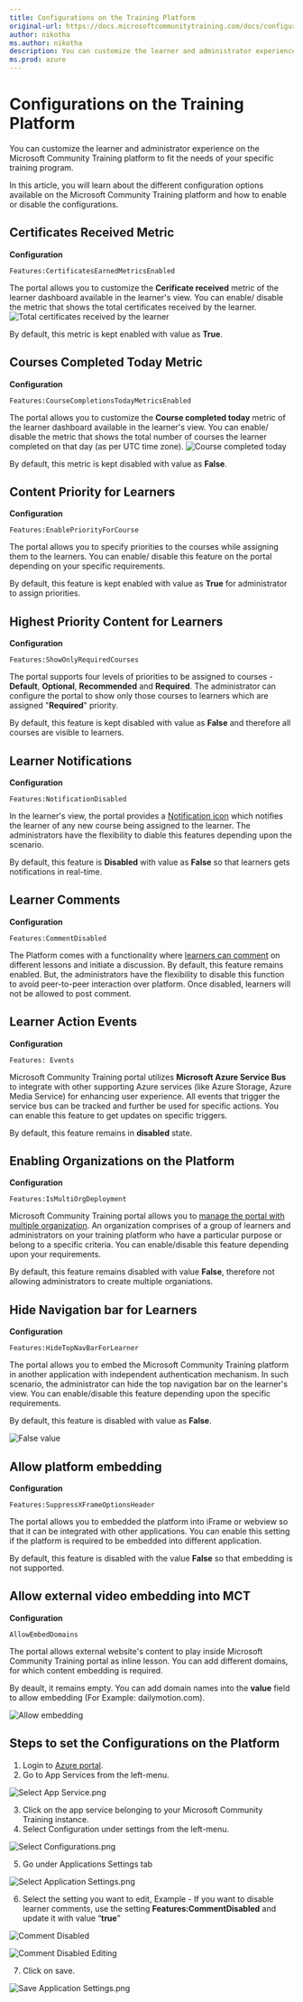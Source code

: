 ```yaml
---
title: Configurations on the Training Platform
original-url: https://docs.microsoftcommunitytraining.com/docs/configurations-on-the-training-platform
author: nikotha
ms.author: nikotha
description: You can customize the learner and administrator experience on the Microsoft Community Training platform to fit the needs of your specific training program.
ms.prod: azure
---
```


# Configurations on the Training Platform

You can customize the learner and administrator experience on the Microsoft Community Training platform to fit the needs of your specific training program. 

In this article, you will learn about the different configuration options available on the Microsoft Community Training platform and how to enable or disable the configurations. 

## Certificates Received Metric 

**Configuration**
```    
Features:CertificatesEarnedMetricsEnabled
```

The portal allows you to customize the **Cerificate received** metric of the learner dashboard available in the learner's view. You can enable/ disable the metric that shows the total certificates received by the learner.
![Total certificates received by the learner](../media/image%28418%29.png)

By default, this metric is kept enabled with value as **True**.

## Courses Completed Today Metric

**Configuration**
```
Features:CourseCompletionsTodayMetricsEnabled
```

The portal allows you to customize the **Course completed today** metric of the learner dashboard available in the learner's view. You can enable/ disable the metric that shows the total number of courses the learner completed on that day (as per UTC time zone). 
![Course completed today](../media/image%28419%29.png)

By default, this metric is kept disabled with value as **False**.

## Content Priority for Learners

**Configuration**
``` 
Features:EnablePriorityForCourse
```

The portal allows you to specify priorities to the courses while assigning them to the learners. You can enable/ disable this feature on the portal depending on your specific requirements.

By default, this feature is kept enabled with value as **True** for administrator to assign priorities.

## Highest Priority Content for Learners

**Configuration**
``` 
Features:ShowOnlyRequiredCourses
```

The portal supports four levels of priorities to be assigned to courses - **Default**, **Optional**, **Recommended** and **Required**. The administrator can configure the portal to show only those courses to learners which are assigned "**Required**" priority.

By default, this feature is kept disabled with value as **False** and therefore all courses are visible to learners.

## Learner Notifications

**Configuration**
``` 
Features:NotificationDisabled
```

In the learner's view, the portal provides a [Notification icon](../learner-experience/2_web-app.md#step-7-view-notifications) which notifies the learner of any new course being assigned to the learner. The administrators have the flexibility to diable this features depending upon the scenario.

By default, this feature is **Disabled** with value as **False** so that learners gets notifications in real-time.

## Learner Comments

**Configuration**
``` 
Features:CommentDisabled
```

The Platform comes with a functionality where [learners can comment](../learner-experience/3_mobile.md) on different lessons and initiate a discussion.
By default, this feature remains enabled. But, the administrators have the flexibility to disable this function to avoid peer-to-peer interaction over platform. Once disabled, learners will not be allowed to post comment.

## Learner Action Events 

**Configuration**
```
Features: Events
```

Microsoft Community Training portal utilizes **Microsoft Azure Service Bus** to integrate with other supporting Azure services (like Azure Storage, Azure Media Service) for enhancing user experience. All events that trigger the service bus can be tracked and further be used for specific actions. You can enable this feature to get updates on specific triggers.

By default, this feature remains in **disabled** state.

## Enabling Organizations on the Platform

**Configuration**
```
Features:IsMultiOrgDeployment
```

Microsoft Community Training portal allows you to [manage the portal with multiple organization](../user-management/4_organization-management.md). An organization comprises of a group of learners and administrators on your training platform who have a particular purpose or belong to a specific criteria. You can enable/disable this feature depending upon your requirements.

By default, this feature remains disabled with value **False**, therefore not allowing administrators to create multiple organiations.

## Hide Navigation bar for Learners

**Configuration**
```
Features:HideTopNavBarForLearner
```

The portal allows you to embed the Microsoft Community Training platform in another application with independent authentication mechanism. In such scenario, the administrator can hide the top navigation bar on the learner's view. You can enable/disable this feature depending upon the specific requirements.

By default, this feature is disabled with value as **False**.

![False value](../media/image%28432%29.png)

## Allow platform embedding

**Configuration**
```
Features:SuppressXFrameOptionsHeader
```

The portal allows you to embedded the platform into iFrame or webview so that it can be integrated with other applications. You can enable this setting if the platform is required to be embedded into different application.

By default, this feature is disabled with the value **False** so that embedding is not supported.

## Allow external video embedding into MCT

**Configuration**
```
AllowEmbedDomains
```

The portal allows external website's content to play inside Microsoft Community Training portal as inline lesson. You can add different domains, for which content embedding is required.

By deault, it remains empty. You can add domain names into the **value** field to allow embedding (For Example: dailymotion.com).

![Allow embedding](../media/image%28433%29.png)

## Steps to set the Configurations on the Platform

1.	Login to [Azure portal](http://www.portal.azure.com/).
2.	Go to App Services from the left-menu.

  ![Select App Service.png](../media/Select%20App%20Service%281%29.png)

3.	Click on the app service belonging to your Microsoft Community Training instance.
4.	Select Configuration under settings from the left-menu.

  ![Select Configurations.png](../media/Select%20Configurations%281%29.png)

5.	Go under Applications Settings tab
  
  ![Select Application Settings.png](../media/Select%20Application%20Settings.png)

6.	Select the setting you want to edit, Example - If you want to disable learner comments, use the setting **Features:CommentDisabled** and update it with value “**true**”

  ![Comment Disabled](../media/CommentDisabled.png)

  ![Comment Disabled Editing](../media/CommentDisabledEditing.png)

7.	Click on save.

  ![Save Application Settings.png](../media/Save%20Application%20Settings%281%29.png)
